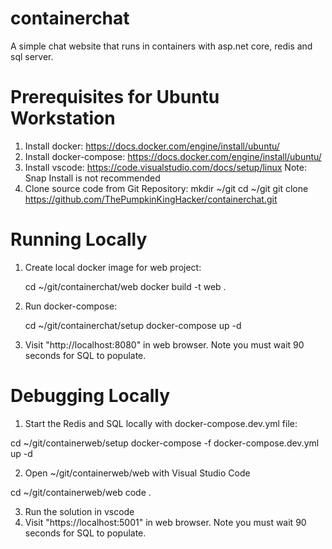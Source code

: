# containerchat
A simple chat website that runs in containers with asp.net core, redis and sql server.

# Prerequisites for Ubuntu Workstation
1) Install docker: https://docs.docker.com/engine/install/ubuntu/
2) Install docker-compose: https://docs.docker.com/engine/install/ubuntu/
3) Install vscode: https://code.visualstudio.com/docs/setup/linux
     Note: Snap Install is not recommended
4) Clone source code from Git Repository:
     mkdir ~/git
     cd ~/git
     git clone https://github.com/ThePumpkinKingHacker/containerchat.git

# Running Locally
1) Create local docker image for web project:

   cd ~/git/containerchat/web
   docker build -t web .

2) Run docker-compose:

   cd ~/git/containerchat/setup
   docker-compose up -d

3) Visit "http://localhost:8080" in web browser.  Note you must wait 90 seconds for SQL to populate.


# Debugging Locally
1) Start the Redis and SQL locally with docker-compose.dev.yml file:

  cd ~/git/containerweb/setup
  docker-compose -f docker-compose.dev.yml up -d

2) Open ~/git/containerweb/web with Visual Studio Code

  cd ~/git/containerweb/web
  code .

3) Run the solution in vscode
4) Visit "https://localhost:5001" in web browser.  Note you must wait 90 seconds for SQL to populate.
